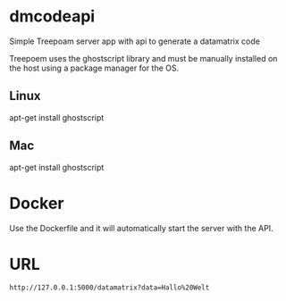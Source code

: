 # dmcodeapi
Simple Treepoam server app with api to generate a datamatrix code

Treepoem uses the ghostscript library and must be manually installed on the host using a package manager for the OS. 

## Linux
apt-get install ghostscript

## Mac
apt-get install ghostscript



# Docker
Use the Dockerfile and it will automatically start the server with the API.

# URL
```http://127.0.0.1:5000/datamatrix?data=Hallo%20Welt ```
